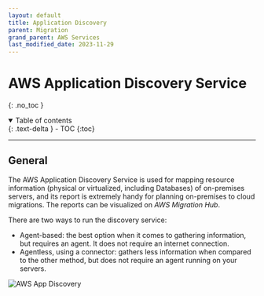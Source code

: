 ```yaml
---
layout: default
title: Application Discovery
parent: Migration
grand_parent: AWS Services
last_modified_date: 2023-11-29
---
```


# AWS Application Discovery Service
{: .no_toc }

<details open markdown="block">
  <summary>
    Table of contents
  </summary>
  {: .text-delta }
- TOC
{:toc}
</details>

---

## General

The AWS Application Discovery Service is used for mapping resource information (physical or virtualized, including Databases) of on-premises servers, and its report is extremely handy for planning on-premises to cloud migrations. The reports can be visualized on *AWS Migration Hub*.

There are two ways to run the discovery service:

- Agent-based: the best option when it comes to gathering information, but requires an agent. It does not require an internet connection.
- Agentless, using a connector: gathers less information when compared to the other method, but does not require an agent running on your servers. 

![AWS App Discovery](https://d1.awsstatic.com/products/application-discovery-service/Application_Discovery_service-HIW.55d6ec4b513f76249d277687ce67c6a6f6841287.png)
 